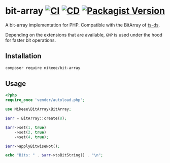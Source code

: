 # bit-array [![CI](https://github.com/nikeee/php-bit-array/actions/workflows/CI.yml/badge.svg)](https://github.com/nikeee/php-bit-array/actions/workflows/CI.yml) [![CD](https://github.com/nikeee/php-bit-array/actions/workflows/CD.yml/badge.svg)](https://github.com/nikeee/php-bit-array/actions/workflows/CD.yml) [![Packagist Version](https://img.shields.io/packagist/v/nikeee/bit-array)](https://packagist.org/packages/nikeee/bit-array)
A bit-array implementation for PHP. Compatible with the BitArray of [ts-ds](https://github.com/nikeee/ts-ds).

Depending on the extensions that are available, `GMP` is used under the hood for faster bit operations.

## Installation

```sh
composer require nikeee/bit-array
```

## Usage
```php
<?php
require_once 'vendor/autoload.php';

use Nikeee\BitArray\BitArray;

$arr = BitArray::create(8);

$arr->set(1, true)
    ->set(2, true)
    ->set(4, true);

$arr->applyBitwiseNot();

echo "Bits: " . $arr->toBitString() . "\n";
```
